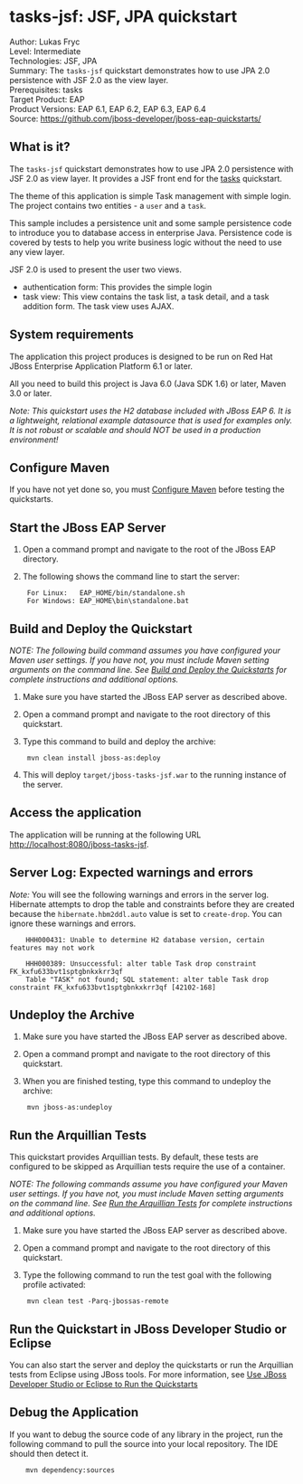 tasks-jsf: JSF, JPA quickstart
==============================
Author: Lukas Fryc  
Level: Intermediate  
Technologies: JSF, JPA  
Summary: The `tasks-jsf` quickstart demonstrates how to use JPA 2.0 persistence with JSF 2.0 as the view layer.  
Prerequisites: tasks  
Target Product: EAP  
Product Versions: EAP 6.1, EAP 6.2, EAP 6.3, EAP 6.4  
Source: <https://github.com/jboss-developer/jboss-eap-quickstarts/>  

What is it?
-----------

The `tasks-jsf` quickstart demonstrates how to use JPA 2.0 persistence with JSF 2.0 as view layer. It provides a JSF front end for the [tasks](../tasks/README.md) quickstart.

The theme of this application is simple Task management with simple login. The project contains two entities - a `user` and a `task`.

This sample includes a persistence unit and some sample persistence code to introduce you to database access in enterprise Java. Persistence code is covered by tests to help you write business logic without the need to use any view layer.

JSF 2.0 is used to present the user two views.

* authentication form: This provides the simple login
* task view: This view contains the task list, a task detail, and a task addition form. The task view uses AJAX.

System requirements
-------------------

The application this project produces is designed to be run on Red Hat JBoss Enterprise Application Platform 6.1 or later. 

All you need to build this project is Java 6.0 (Java SDK 1.6) or later, Maven 3.0 or later.

_Note: This quickstart uses the H2 database included with JBoss EAP 6. It is a lightweight, relational example datasource that is used for examples only. It is not robust or scalable and should NOT be used in a production environment!_

Configure Maven 
-------------

If you have not yet done so, you must [Configure Maven](https://github.com/jboss-developer/jboss-developer-shared-resources/blob/master/guides/CONFIGURE_MAVEN.md#configure-maven-to-build-and-deploy-the-quickstarts) before testing the quickstarts.


Start the JBoss EAP Server
-------------------------

1. Open a command prompt and navigate to the root of the JBoss EAP directory.
2. The following shows the command line to start the server:

        For Linux:   EAP_HOME/bin/standalone.sh
        For Windows: EAP_HOME\bin\standalone.bat


Build and Deploy the Quickstart
-------------------------

_NOTE: The following build command assumes you have configured your Maven user settings. If you have not, you must include Maven setting arguments on the command line. See [Build and Deploy the Quickstarts](../README.md#build-and-deploy-the-quickstarts) for complete instructions and additional options._

1. Make sure you have started the JBoss EAP server as described above.
2. Open a command prompt and navigate to the root directory of this quickstart.
3. Type this command to build and deploy the archive:

        mvn clean install jboss-as:deploy

4. This will deploy `target/jboss-tasks-jsf.war` to the running instance of the server.


Access the application 
---------------------

The application will be running at the following URL <http://localhost:8080/jboss-tasks-jsf>.


Server Log: Expected warnings and errors
-----------------------------------

_Note:_ You will see the following warnings and errors in the server log. Hibernate attempts to drop the table and constraints before they are created because the `hibernate.hbm2ddl.auto` value is set to `create-drop`. You can ignore these warnings and errors.

        HHH000431: Unable to determine H2 database version, certain features may not work

        HHH000389: Unsuccessful: alter table Task drop constraint FK_kxfu633bvt1sptgbnkxkrr3qf
        Table "TASK" not found; SQL statement: alter table Task drop constraint FK_kxfu633bvt1sptgbnkxkrr3qf [42102-168]


Undeploy the Archive
--------------------

1. Make sure you have started the JBoss EAP server as described above.
2. Open a command prompt and navigate to the root directory of this quickstart.
3. When you are finished testing, type this command to undeploy the archive:

        mvn jboss-as:undeploy


Run the Arquillian Tests 
-------------------------

This quickstart provides Arquillian tests. By default, these tests are configured to be skipped as Arquillian tests require the use of a container. 

_NOTE: The following commands assume you have configured your Maven user settings. If you have not, you must include Maven setting arguments on the command line. See [Run the Arquillian Tests](https://github.com/jboss-developer/jboss-developer-shared-resources/blob/master/guides/RUN_ARQUILLIAN_TESTS.md#run-the-arquillian-tests) for complete instructions and additional options._

1. Make sure you have started the JBoss EAP server as described above.
2. Open a command prompt and navigate to the root directory of this quickstart.
3. Type the following command to run the test goal with the following profile activated:

        mvn clean test -Parq-jbossas-remote 


Run the Quickstart in JBoss Developer Studio or Eclipse
-------------------------------------
You can also start the server and deploy the quickstarts or run the Arquillian tests from Eclipse using JBoss tools. For more information, see [Use JBoss Developer Studio or Eclipse to Run the Quickstarts](https://github.com/jboss-developer/jboss-developer-shared-resources/blob/master/guides/USE_JBDS.md#use-jboss-developer-studio-or-eclipse-to-run-the-quickstarts) 


Debug the Application
---------------------

If you want to debug the source code of any library in the project, run the following command to pull the source into your local repository. The IDE should then detect it.

        mvn dependency:sources


